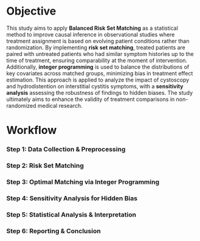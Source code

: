 # Objective 

This study aims to apply **Balanced Risk Set Matching** as a statistical method to improve causal inference in observational studies where treatment assignment is based on evolving patient conditions rather than randomization. By implementing **risk set matching**, treated patients are paired with untreated patients who had similar symptom histories up to the time of treatment, ensuring comparability at the moment of intervention. Additionally, **integer programming** is used to balance the distributions of key covariates across matched groups, minimizing bias in treatment effect estimation. This approach is applied to analyze the impact of cystoscopy and hydrodistention on interstitial cystitis symptoms, with a **sensitivity analysis** assessing the robustness of findings to hidden biases. The study ultimately aims to enhance the validity of treatment comparisons in non-randomized medical research.

# Workflow

### Step 1: Data Collection & Preprocessing
### Step 2: Risk Set Matching
### Step 3: Optimal Matching via Integer Programming
### Step 4: Sensitivity Analysis for Hidden Bias 
### Step 5: Statistical Analysis & Interpretation
### Step 6: Reporting & Conclusion